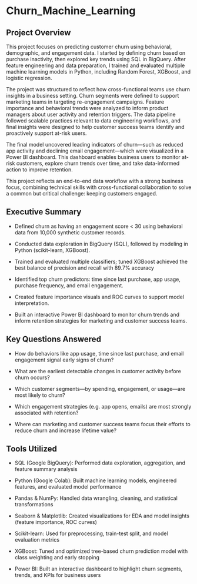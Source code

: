 # Churn_Machine_Learning

## Project Overview
This project focuses on predicting customer churn using behavioral, demographic, and engagement data. I started by defining churn based on purchase inactivity, then explored key trends using SQL in BigQuery. After feature engineering and data preparation, I trained and evaluated multiple machine learning models in Python, including Random Forest, XGBoost, and logistic regression.

The project was structured to reflect how cross-functional teams use churn insights in a business setting. Churn segments were defined to support marketing teams in targeting re-engagement campaigns. Feature importance and behavioral trends were analyzed to inform product managers about user activity and retention triggers. The data pipeline followed scalable practices relevant to data engineering workflows, and final insights were designed to help customer success teams identify and proactively support at-risk users.

The final model uncovered leading indicators of churn—such as reduced app activity and declining email engagement—which were visualized in a Power BI dashboard. This dashboard enables business users to monitor at-risk customers, explore churn trends over time, and take data-informed action to improve retention.

This project reflects an end-to-end data workflow with a strong business focus, combining technical skills with cross-functional collaboration to solve a common but critical challenge: keeping customers engaged.

## Executive Summary
- Defined churn as having an engagement score < 30 using behavioral data from 10,000 synthetic customer records.

- Conducted data exploration in BigQuery (SQL), followed by modeling in Python (scikit-learn, XGBoost).

- Trained and evaluated multiple classifiers; tuned XGBoost achieved the best balance of precision and recall with 89.7% accuracy

- Identified top churn predictors: time since last purchase, app usage, purchase frequency, and email engagement.

- Created feature importance visuals and ROC curves to support model interpretation.

- Built an interactive Power BI dashboard to monitor churn trends and inform retention strategies for marketing and customer success teams.

## Key Questions Answered
- How do behaviors like app usage, time since last purchase, and email engagement signal early signs of churn?

- What are the earliest detectable changes in customer activity before churn occurs?

- Which customer segments—by spending, engagement, or usage—are most likely to churn?

- Which engagement strategies (e.g. app opens, emails) are most strongly associated with retention?

- Where can marketing and customer success teams focus their efforts to reduce churn and increase lifetime value?

## Tools Utilized
- SQL (Google BigQuery): Performed data exploration, aggregation, and feature summary analysis

- Python (Google Colab): Built machine learning models, engineered features, and evaluated model performance

- Pandas & NumPy: Handled data wrangling, cleaning, and statistical transformations

- Seaborn & Matplotlib: Created visualizations for EDA and model insights (feature importance, ROC curves)

- Scikit-learn: Used for preprocessing, train-test split, and model evaluation metrics

- XGBoost: Tuned and optimized tree-based churn prediction model with class weighting and early stopping

- Power BI: Built an interactive dashboard to highlight churn segments, trends, and KPIs for business users










